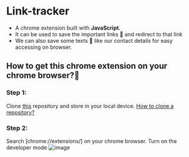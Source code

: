 # Link-tracker
- A chrome extension built with <b>JavaScript.</b>
- It can be used to save the important links 🔗 and redirect to that link
- We can also save some texts 📝 like our contact details for easy accessing on browser.

## How to get this chrome extension on your chrome browser?🤔
### Step 1: 
Clone [this](https://github.com/Preksha-N/Link-tracker.git) repository and store in your local device. [How to clone a repository?](https://docs.github.com/en/repositories/creating-and-managing-repositories/cloning-a-repository)

### Step 2: 
Search [chrome://extensions/] on your chrome browser. Turn on the developer mode
![image](https://user-images.githubusercontent.com/71238045/188563794-d4050861-0ee4-4828-91d5-b49d3ad8d8d9.png)



